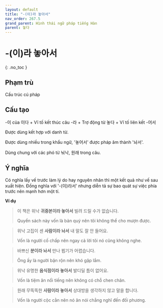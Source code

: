 ```yaml
---
layout: default
title: "-(이)라 놓아서"
nav_order: 267.5
grand_parent: Hình thái ngữ pháp tiếng Hàn
parent: 놓다
---
```


# -(이)라 놓아서
{: .no_toc }

## Phạm trù

Cấu trúc cú pháp

## Cấu tạo

-이 của 이다 + Vĩ tố kết thúc câu -라 + Trợ động từ 놓다 + Vĩ tố liên kết -어서

Được dùng kết hợp với danh từ.

Được dùng nhiều trong khẩu ngữ, '놓어서' được pháp âm thành '놔서'.

Dùng chung với các phó từ  눠낙, 원래 trong câu.

## Ý nghĩa

Có nghĩa lấy vế trước làm lý do hay nguyên nhân thì một kết quả như vế sau xuất hiện. Đồng nghĩa với '-(이)라서' nhưng diễn tả sự bao quát sự việc phía trước nên mạnh hơn một tí.

**Ví dụ**

> 이 책은 위낙 **귀중본이라 놓아서** 빌려 드릴 수가 없습니다.
>
> Quyển sách này vốn là bản quý nên tôi không thể cho mượn được.

> 위낙 고집이 센 **사람이라 놔서** 내 말도 잘 안 들어요.
>
> Vốn là người cố chấp nên ngay cả lời tôi nó cũng không nghe.

> 바쁘신 **분이라 놔서** 만나 뵙기가 어렵습니다.
>
> Ông ấy là người bận rộn nên khó gặp lắm.

> 위낙 유명한 **음식점이라 놓아서** 발디딜 틈이 없어요.
>
> Vốn là tiệm ăn nổi tiếng nên không có chỗ chen chân.

> 원래 무뚝뚝한 **사람이라 놓아서** 상대방을 생각하지 않고 말을 합니다.
>
> Vốn là người cộc cằn nên nó ăn nói chẳng nghĩ đến đối phương.